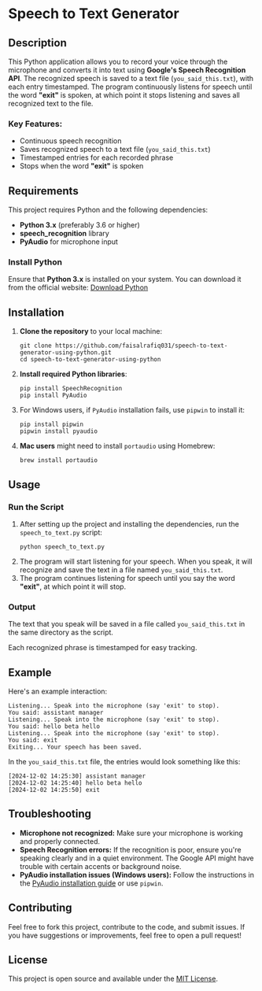 <h1>Speech to Text Generator</h1>

<h2>Description</h2>
<p>This Python application allows you to record your voice through the microphone and converts it into text using <strong>Google's Speech Recognition API</strong>. The recognized speech is saved to a text file (<code>you_said_this.txt</code>), with each entry timestamped. The program continuously listens for speech until the word <strong>"exit"</strong> is spoken, at which point it stops listening and saves all recognized text to the file.</p>

<h3>Key Features:</h3>
<ul>
    <li>Continuous speech recognition</li>
    <li>Saves recognized speech to a text file (<code>you_said_this.txt</code>)</li>
    <li>Timestamped entries for each recorded phrase</li>
    <li>Stops when the word <strong>"exit"</strong> is spoken</li>
</ul>

<h2>Requirements</h2>
<p>This project requires Python and the following dependencies:</p>
<ul>
    <li><strong>Python 3.x</strong> (preferably 3.6 or higher)</li>
    <li><strong>speech_recognition</strong> library</li>
    <li><strong>PyAudio</strong> for microphone input</li>
</ul>

<h3>Install Python</h3>
<p>Ensure that <strong>Python 3.x</strong> is installed on your system. You can download it from the official website: <a href="https://www.python.org/downloads/" target="_blank">Download Python</a></p>

<h2>Installation</h2>
<ol>
    <li><strong>Clone the repository</strong> to your local machine:
        <pre><code>git clone https://github.com/faisalrafiq031/speech-to-text-generator-using-python.git
cd speech-to-text-generator-using-python</code></pre>
    </li>
    <li><strong>Install required Python libraries</strong>:
        <pre><code>pip install SpeechRecognition
pip install PyAudio</code></pre>
    </li>
    <li>For Windows users, if <code>PyAudio</code> installation fails, use <code>pipwin</code> to install it:
        <pre><code>pip install pipwin
pipwin install pyaudio</code></pre>
    </li>
    <li><strong>Mac users</strong> might need to install <code>portaudio</code> using Homebrew:
        <pre><code>brew install portaudio</code></pre>
    </li>
</ol>

<h2>Usage</h2>
<h3>Run the Script</h3>
<ol>
    <li>After setting up the project and installing the dependencies, run the <code>speech_to_text.py</code> script:
        <pre><code>python speech_to_text.py</code></pre>
    </li>
    <li>The program will start listening for your speech. When you speak, it will recognize and save the text in a file named <code>you_said_this.txt</code>.</li>
    <li>The program continues listening for speech until you say the word <strong>"exit"</strong>, at which point it will stop.</li>
</ol>

<h3>Output</h3>
<p>The text that you speak will be saved in a file called <code>you_said_this.txt</code> in the same directory as the script.</p>
<p>Each recognized phrase is timestamped for easy tracking.</p>

<h2>Example</h2>
<p>Here's an example interaction:</p>
<pre><code>Listening... Speak into the microphone (say 'exit' to stop).
You said: assistant manager
Listening... Speak into the microphone (say 'exit' to stop).
You said: hello beta hello
Listening... Speak into the microphone (say 'exit' to stop).
You said: exit
Exiting... Your speech has been saved.</code></pre>

<p>In the <code>you_said_this.txt</code> file, the entries would look something like this:</p>
<pre><code>[2024-12-02 14:25:30] assistant manager
[2024-12-02 14:25:40] hello beta hello
[2024-12-02 14:25:50] exit</code></pre>

<h2>Troubleshooting</h2>
<ul>
    <li><strong>Microphone not recognized:</strong> Make sure your microphone is working and properly connected.</li>
    <li><strong>Speech Recognition errors:</strong> If the recognition is poor, ensure you're speaking clearly and in a quiet environment. The Google API might have trouble with certain accents or background noise.</li>
    <li><strong>PyAudio installation issues (Windows users):</strong> Follow the instructions in the <a href="https://pypi.org/project/PyAudio/" target="_blank">PyAudio installation guide</a> or use <code>pipwin</code>.</li>
</ul>

<h2>Contributing</h2>
<p>Feel free to fork this project, contribute to the code, and submit issues. If you have suggestions or improvements, feel free to open a pull request!</p>

<h2>License</h2>
<p>This project is open source and available under the <a href="LICENSE" target="_blank">MIT License</a>.</p>
